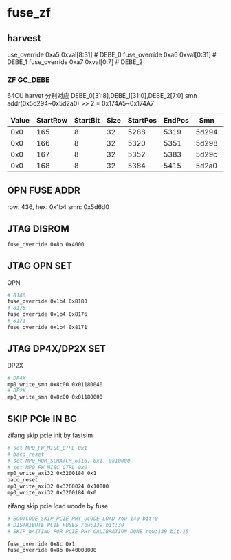 # fuse_zf

## harvest
use_override 0xa5 0xval[8:31] # DEBE_0
fuse_override 0xa6 0xval[0:31] # DEBE_1
fuse_override 0xa7 0xval[0:7] # DEBE_2

### ZF GC_DEBE

64CU harvet 分别对应 DEBE_0[31:8],DEBE_1[31:0],DEBE_2[7:0]
smn addr(0x5d294~0x5d2a0) >> 2 = 0x174A5~0x174A7

| Value | StartRow | StartBit | Size | StartPos | EndPos |  Smn  | IP  | Category |  Name  |
| ----- | -------- | -------- | ---- | -------- | ------ | ----- | --- | -------- | ------ |
| 0x0   | 165      | 8        | 32   | 5288     | 5319   | 5d294 | GC  | GC_DEBE  | DEBE_0 |
| 0x0   | 166      | 8        | 32   | 5320     | 5351   | 5d298 | GC  | GC_DEBE  | DEBE_1 |
| 0x0   | 167      | 8        | 32   | 5352     | 5383   | 5d29c | GC  | GC_DEBE  | DEBE_2 |
| 0x0   | 168      | 8        | 32   | 5384     | 5415   | 5d2a0 | GC  | GC_DEBE  | DEBE_3 |


## OPN FUSE ADDR
row: 436, hex: 0x1b4
smn: 0x5d6d0

## JTAG DISROM

```bash
fuse_override 0x8b 0x4000
```

## JTAG OPN SET

OPN
```bash
# 8180
fuse_override 0x1b4 0x8180
# 8176
fuse_override 0x1b4 0x8176
# 8171
fuse_override 0x1b4 0x8171
```

## JTAG DP4X/DP2X SET

DP2X
```bash
# DP4X
mp0_write_smn 0x8c00 0x01180040
# DP2X
mp0_write_smn 0x8c00 0x01180000
```

## SKIP PCIe IN BC

zifang skip pcie init by fastsim
```bash
# set MP0_FW_MISC_CTRL 0x1
# baco_reset
# set MP0_ROM_SCRATCH_6[16] 0x1, 0x10000
# set MP0_FW_MISC_CTRL 0x0
mp0_write_axi32 0x3200184 0x1
baco_reset
mp0_write_axi32 0x3260024 0x10000
mp0_write_axi32 0x3200184 0x0
```

zifang skip pcie load ucode by fuse
```bash
# BOOTCODE_SKIP_PCIE_PHY_UCODE_LOAD row 140 bit:0
# DISTRIBUTE_PCIE_FUSES row:139 bit:30
# SKIP_WAITING_FOR_PCIE_PHY_CALIBRATION_DONE row:139 bit:15

fuse_override 0x8c 0x1
fuse_override 0x8b 0x40008000
```
